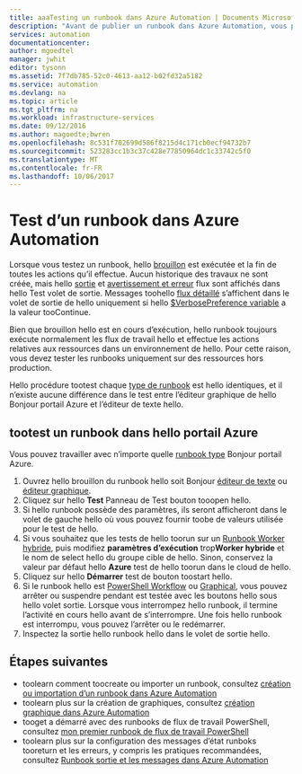 ```yaml
---
title: aaaTesting un runbook dans Azure Automation | Documents Microsoft
description: "Avant de publier un runbook dans Azure Automation, vous pouvez le tester tooensure fonctionne comme prévu.  Cet article décrit comment tootest un runbook et afficher sa sortie."
services: automation
documentationcenter: 
author: mgoedtel
manager: jwhit
editor: tysonn
ms.assetid: 7f7db785-52c0-4613-aa12-b02fd32a5182
ms.service: automation
ms.devlang: na
ms.topic: article
ms.tgt_pltfrm: na
ms.workload: infrastructure-services
ms.date: 09/12/2016
ms.author: magoedte;bwren
ms.openlocfilehash: 8c531f702699d586f8215d4c171cb0ecf94732b7
ms.sourcegitcommit: 523283cc1b3c37c428e77850964dc1c33742c5f0
ms.translationtype: MT
ms.contentlocale: fr-FR
ms.lasthandoff: 10/06/2017
---
```

# <a name="testing-a-runbook-in-azure-automation"></a>Test d’un runbook dans Azure Automation
Lorsque vous testez un runbook, hello [brouillon](automation-creating-importing-runbook.md#publishing-a-runbook) est exécutée et la fin de toutes les actions qu’il effectue. Aucun historique des travaux ne sont créée, mais hello [sortie](automation-runbook-output-and-messages.md#output-stream) et [avertissement et erreur](automation-runbook-output-and-messages.md#message-streams) flux sont affichés dans hello Test volet de sortie. Messages toohello [flux détaillé](automation-runbook-output-and-messages.md#message-streams) s’affichent dans le volet de sortie de hello uniquement si hello [$VerbosePreference variable](automation-runbook-output-and-messages.md#preference-variables) a la valeur tooContinue.

Bien que brouillon hello est en cours d’exécution, hello runbook toujours exécute normalement les flux de travail hello et effectue les actions relatives aux ressources dans un environnement de hello. Pour cette raison, vous devez tester les runbooks uniquement sur des ressources hors production.

Hello procédure tootest chaque [type de runbook](automation-runbook-types.md) est hello identiques, et il n’existe aucune différence dans le test entre l’éditeur graphique de hello Bonjour portail Azure et l’éditeur de texte hello.  

## <a name="tootest-a-runbook-in-hello-azure-portal"></a>tootest un runbook dans hello portail Azure
Vous pouvez travailler avec n’importe quelle [runbook type](automation-runbook-types.md) Bonjour portail Azure.

1. Ouvrez hello brouillon du runbook hello soit Bonjour [éditeur de texte](automation-edit-textual-runbook.md) ou [éditeur graphique](automation-graphical-authoring-intro.md).
2. Cliquez sur hello **Test** Panneau de Test bouton tooopen hello.
3. Si hello runbook possède des paramètres, ils seront afficheront dans le volet de gauche hello où vous pouvez fournir toobe de valeurs utilisée pour le test de hello.
4. Si vous souhaitez que les tests de hello toorun sur un [Runbook Worker hybride](automation-hybrid-runbook-worker.md), puis modifiez **paramètres d’exécution** trop**Worker hybride** et le nom de select hello du groupe cible de hello.  Sinon, conservez la valeur par défaut hello **Azure** test de hello toorun dans le cloud de hello.
5. Cliquez sur hello **Démarrer** test de bouton toostart hello.
6. Si le runbook hello est [PowerShell Workflow](automation-runbook-types.md#powershell-workflow-runbooks) ou [Graphical](automation-runbook-types.md#graphical-runbooks), vous pouvez arrêter ou suspendre pendant est testée avec les boutons hello sous hello volet sortie. Lorsque vous interrompez hello runbook, il termine l’activité en cours hello avant de s’interrompre. Une fois hello runbook est interrompu, vous pouvez l’arrêter ou le redémarrer.
7. Inspectez la sortie hello runbook hello dans le volet de sortie hello.

## <a name="next-steps"></a>Étapes suivantes
* toolearn comment toocreate ou importer un runbook, consultez [création ou importation d’un runbook dans Azure Automation](automation-creating-importing-runbook.md)
* toolearn plus sur la création de graphiques, consultez [création graphique dans Azure Automation](automation-graphical-authoring-intro.md)
* tooget a démarré avec des runbooks de flux de travail PowerShell, consultez [mon premier runbook de flux de travail PowerShell](automation-first-runbook-textual.md)
* toolearn plus sur la configuration des messages d’état runboks tooreturn et les erreurs, y compris les pratiques recommandées, consultez [Runbook sortie et les messages dans Azure Automation](automation-runbook-output-and-messages.md)

